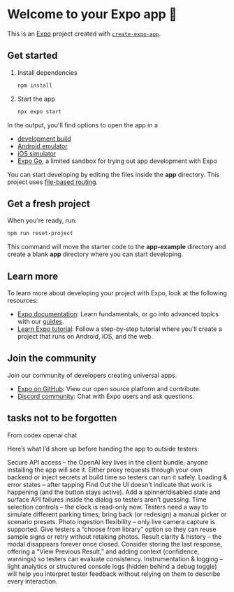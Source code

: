 # Welcome to your Expo app 👋

This is an [Expo](https://expo.dev) project created with [`create-expo-app`](https://www.npmjs.com/package/create-expo-app).

## Get started

1. Install dependencies

   ```bash
   npm install
   ```

2. Start the app

   ```bash
   npx expo start
   ```

In the output, you'll find options to open the app in a

- [development build](https://docs.expo.dev/develop/development-builds/introduction/)
- [Android emulator](https://docs.expo.dev/workflow/android-studio-emulator/)
- [iOS simulator](https://docs.expo.dev/workflow/ios-simulator/)
- [Expo Go](https://expo.dev/go), a limited sandbox for trying out app development with Expo

You can start developing by editing the files inside the **app** directory. This project uses [file-based routing](https://docs.expo.dev/router/introduction).

## Get a fresh project

When you're ready, run:

```bash
npm run reset-project
```

This command will move the starter code to the **app-example** directory and create a blank **app** directory where you can start developing.

## Learn more

To learn more about developing your project with Expo, look at the following resources:

- [Expo documentation](https://docs.expo.dev/): Learn fundamentals, or go into advanced topics with our [guides](https://docs.expo.dev/guides).
- [Learn Expo tutorial](https://docs.expo.dev/tutorial/introduction/): Follow a step-by-step tutorial where you'll create a project that runs on Android, iOS, and the web.

## Join the community

Join our community of developers creating universal apps.

- [Expo on GitHub](https://github.com/expo/expo): View our open source platform and contribute.
- [Discord community](https://chat.expo.dev): Chat with Expo users and ask questions.

## tasks not to be forgotten

From codex openai chat

Here’s what I’d shore up before handing the app to outside testers:

Secure API access – the OpenAI key lives in the client bundle; anyone installing the app will see it. Either proxy requests through your own backend or inject secrets at build time so testers can run it safely.
Loading & error states – after tapping Find Out the UI doesn’t indicate that work is happening (and the button stays active). Add a spinner/disabled state and surface API failures inside the dialog so testers aren’t guessing.
Time selection controls – the clock is read-only now. Testers need a way to simulate different parking times; bring back (or redesign) a manual picker or scenario presets.
Photo ingestion flexibility – only live camera capture is supported. Give testers a “choose from library” option so they can reuse sample signs or retry without retaking photos.
Result clarity & history – the modal disappears forever once closed. Consider storing the last response, offering a “View Previous Result,” and adding context (confidence, warnings) so testers can evaluate consistency.
Instrumentation & logging – light analytics or structured console logs (hidden behind a debug toggle) will help you interpret tester feedback without relying on them to describe every interaction.

